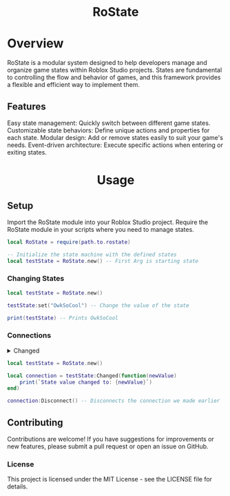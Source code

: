 <div align="center">
	<h1>RoState</h1>
</div>

# Overview

RoState is a modular system designed to help developers manage and organize game states within Roblox Studio projects. States are fundamental to controlling the flow and behavior of games, and this framework provides a flexible and efficient way to implement them.

## Features

Easy state management: Quickly switch between different game states.
Customizable state behaviors: Define unique actions and properties for each state.
Modular design: Add or remove states easily to suit your game's needs.
Event-driven architecture: Execute specific actions when entering or exiting states.

<div align="center">
	<h1>Usage</h1>
</div>

## Setup
Import the RoState module into your Roblox Studio project.
Require the RoState module in your scripts where you need to manage states.
```lua
local RoState = require(path.to.rostate)

-- Initialize the state machine with the defined states
local testState = RoState.new() -- First Arg is starting state
```
### Changing States
```lua
local testState = RoState.new()

testState:set("OwkSoCool") -- Change the value of the state

print(testState) -- Prints OwkSoCool
```

### Connections

<details>
    <summary>Changed</summary>
    This connection is fired when a state is changed.
</details>

```lua
local testState = RoState.new()

local connection = testState:Changed(function(newValue)
    print(`State value changed to: {newValue}`)
end)

connection:Disconnect() -- Disconnects the connection we made earlier
```




## Contributing


Contributions are welcome! If you have suggestions for improvements or new features, please submit a pull request or open an issue on GitHub.

### License

This project is licensed under the MIT License - see the LICENSE file for details.


